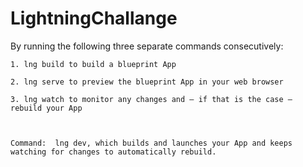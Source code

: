 # LightningChallange

By running the following three separate commands consecutively:

    1. lng build to build a blueprint App

    2. lng serve to preview the blueprint App in your web browser
    
    3. lng watch to monitor any changes and – if that is the case – rebuild your App
    
    
    
    Command:  lng dev, which builds and launches your App and keeps watching for changes to automatically rebuild.
    

